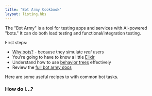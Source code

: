 ```yaml
---
title: "Bot Army Cookbook"
layout: listing.hbs
---
```


The "Bot Army" is a tool for testing apps and services with AI-powered "bots."  It 
can do both load testing and functional/integration testing.

First steps:

- [Why bots?](/why-bots) - because they simulate _real_ users
- You're going to have to know a little [Elixir](https://learnxinyminutes.com/docs/elixir/)
- Understand how to use [behavior trees](/why-behavior-trees) effectively
- Review the [full bot army docs](https://git.corp.adobe.com/pages/manticore/bot_army/readme.html)

Here are some useful recipes to with common bot tasks.

### How do I...?

<!--

----------------
    TODO
----------------

### Set up a "bot army" project
    - tree (load vs integration)
    - actions
    - "bootstrap" file
    - deps
    - run mix task

### Reuse actions
    - keeping actions atomic
    - flexibly parameterized
    - doubling as load/functional testing
    - fail vs error
    - careful about side effects

### Control the number of actions per second
    - number of bots vs frequency of actions per second
    - using `wait`

### Reuse subtrees
    - nesting
    - reuse
    - abstraction
    - parameterizing

### Authenticate a bot
    - existing username/password pool
    - choose username
    - authorize
    - store token

### Repeat actions
    - repeat action/tree
    - repeat-n
    - repeat-until-fail
    - repeat-until-succeed
    - succeed-rate
    - :continue
    - with-retry

### Share data between bots
    - Load test config/metadata
    - SharedData
    - create/share/join invite workflow 

### Use different trees for different bots
    - percentage based using root level random_weighted

### "Ramp up" bot count
    - via random wait times (uniform)

### Conditionally run actions
    - via tree stucture and :fail
    - if/then sample
    - if/then/else sample

### Set default values
    - as parameter defaults
    - as Map/Keyword defaults

### Use random values
    - in trees
    - as default function params
    - beware of compile time random values that don't change

## Parameterize actions
    - flexibility ftw
    - flags
    - optional args
    - maps/keywords

### Handle errors
    - case and with syntax
    - logging
    - :error vs :fail

### Fetch data from an HTTP endpoint
    - http libs
    - http wrapper

### Track current state
    - ex: current user, pools, current pool
    - careful to maintain proper sync
    - all actions need to understand the internal state and deal with missing data

### Wait for async results
    - blocking vs non blocking implications at bot level
    - blocking vs async at lib/Elixir level
    - receive w/ timeout

### Retry an action
    - loop in tree
    - :continue (fetch + validation)
    - timeout/max retries (with_retry)

### Validate expectations
    - validating data in context
    - hard code expectations
    - put expectations in context
    - use retries

### Wait for another bot to finish an action
    - wait
    - SharedData flags + retry
    - 2nd channel (websocket, etc) + retry

### Use websockets
    - 2nd channel concept
    - custom Bot
    - beware of blocking actions

### Use long-polling
    - blocking aproach in loop
    - non blocking (like websockets)

### Read from/ write to the file system
    - File.*
    - download via stream to file


### Run shell scripts
    - Cmd.*


### Write actions in Lua
    - ???

### browser testing
    - Hound
    - with_retry
-->
